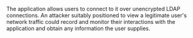 The application allows users to connect to it over unencrypted  LDAP connections. An attacker suitably positioned to view a legitimate user's network traffic could record and monitor their interactions with the application and obtain any information the user supplies. 
